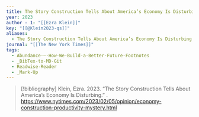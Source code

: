 ```yaml
---
title: The Story Construction Tells About America’s Economy Is Disturbing
year: 2023
author - 1: "[[Ezra Klein]]"
key: "[[@Klein2023-qs]]"
aliases:
  - The Story Construction Tells About America’s Economy Is Disturbing
journal: "[[The New York Times]]"
tags:
  - Abundance-–-How-We-Build-a-Better-Future-Footnotes
  - _BibTex-to-MD-Git
  - Readwise-Reader
  - _Mark-Up
---
```


> [!bibliography]
> Klein, Ezra. 2023. “The Story Construction Tells About America’s Economy Is Disturbing.” . https://www.nytimes.com/2023/02/05/opinion/economy-construction-productivity-mystery.html